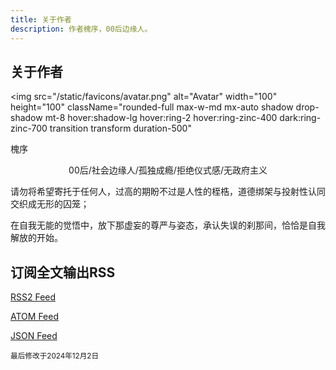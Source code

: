 ```yaml
---
title: 关于作者
description: 作者槐序，00后边缘人。
---
```


## 关于作者

<img
src="/static/favicons/avatar.png"
alt="Avatar"
width="100"
height="100"
className="rounded-full max-w-md mx-auto shadow drop-shadow mt-8 hover:shadow-lg hover:ring-2 hover:ring-zinc-400 dark:ring-zinc-700 transition transform duration-500"

> </img>

<p className="text-center text-xl">槐序</p>

<center>00后/社会边缘人/孤独成瘾/拒绝仪式感/无政府主义</center>

请勿将希望寄托于任何人，过高的期盼不过是人性的桎梏，道德绑架与投射性认同交织成无形的囚笼；

在自我无能的觉悟中，放下那虚妄的尊严与姿态，承认失误的刹那间，恰恰是自我解放的开始。

## 订阅全文输出RSS

[RSS2 Feed](/rss)

[ATOM Feed](/atomfeed)

[JSON Feed](/jsonfeed)

<sup>最后修改于2024年12月2日</sup>
